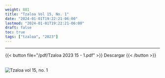 ```yaml
---
weight: 881
title: "Tzaloa Vol 15, No. 1"
date: "2024-01-01T19:22:21-06:00"
lastmod: "2024-01-01T19:22:21-06:00"
draft: false
toc: true
tags: ["tzaloa", "2023"]
---
```

- - - - - - - - -
{{< button file="/pdf/Tzaloa 2023 15 - 1.pdf" >}}   Descargar {{< /button >}} 
######
![Tzaloa vol 15, no. 1](/images/portada/15-1.jpeg)